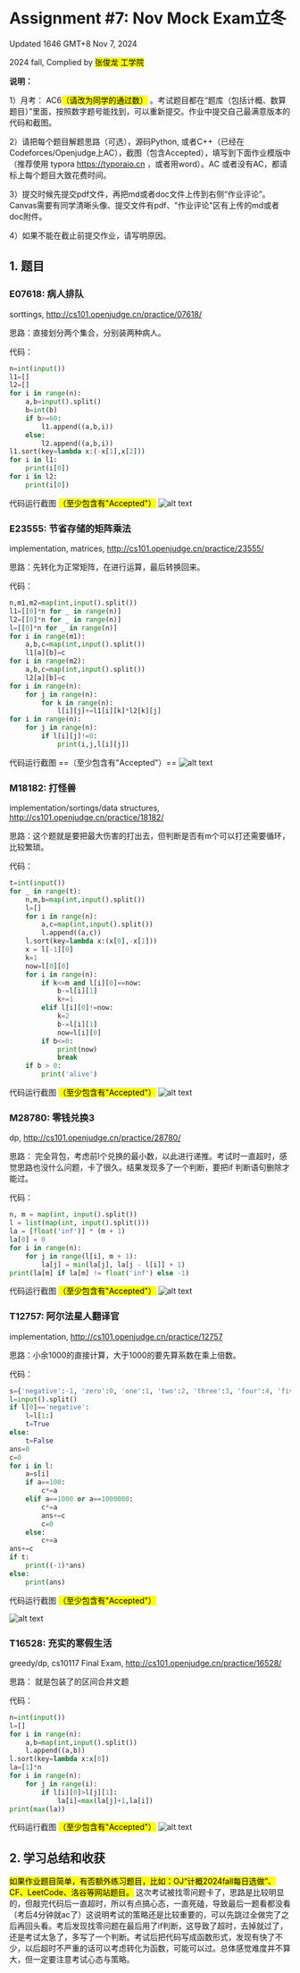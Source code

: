 # Assignment #7: Nov Mock Exam立冬

Updated 1646 GMT+8 Nov 7, 2024

2024 fall, Complied by <mark>张俊龙 工学院</mark>



**说明：**

1）⽉考： AC6<mark>（请改为同学的通过数）</mark> 。考试题⽬都在“题库（包括计概、数算题目）”⾥⾯，按照数字题号能找到，可以重新提交。作业中提交⾃⼰最满意版本的代码和截图。

2）请把每个题目解题思路（可选），源码Python, 或者C++（已经在Codeforces/Openjudge上AC），截图（包含Accepted），填写到下面作业模版中（推荐使用 typora https://typoraio.cn ，或者用word）。AC 或者没有AC，都请标上每个题目大致花费时间。

3）提交时候先提交pdf文件，再把md或者doc文件上传到右侧“作业评论”。Canvas需要有同学清晰头像、提交文件有pdf、"作业评论"区有上传的md或者doc附件。

4）如果不能在截止前提交作业，请写明原因。



## 1. 题目

### E07618: 病人排队

sorttings, http://cs101.openjudge.cn/practice/07618/

思路：直接划分两个集合，分别装两种病人。



代码：

```python
n=int(input())
l1=[]
l2=[]
for i in range(n):
    a,b=input().split()
    b=int(b)
    if b>=60:
        l1.append((a,b,i))
    else:
        l2.append((a,b,i))
l1.sort(key=lambda x:(-x[1],x[2]))
for i in l1:
    print(i[0])
for i in l2:
    print(i[0])
```



代码运行截图 <mark>（至少包含有"Accepted"）</mark>
![alt text](image-1.png)




### E23555: 节省存储的矩阵乘法

implementation, matrices, http://cs101.openjudge.cn/practice/23555/

思路：先转化为正常矩阵，在进行运算，最后转换回来。



代码：

```python
n,m1,m2=map(int,input().split())
l1=[[0]*n for _ in range(n)]
l2=[[0]*n for _ in range(n)]
l=[[0]*n for _ in range(n)]
for i in range(m1):
    a,b,c=map(int,input().split())
    l1[a][b]=c
for i in range(m2):
    a,b,c=map(int,input().split())
    l2[a][b]=c
for i in range(n):
    for j in range(n):
        for k in range(n):
            l[i][j]+=l1[i][k]*l2[k][j]
for i in range(n):
    for j in range(n):
        if l[i][j]!=0:
            print(i,j,l[i][j])
```



代码运行截图 ==（至少包含有"Accepted"）==
![alt text](image-3.png)




### M18182: 打怪兽 

implementation/sortings/data structures, http://cs101.openjudge.cn/practice/18182/

思路：这个题就是要把最大伤害的打出去，但判断是否有m个可以打还需要循环，比较繁琐。



代码：

```python
t=int(input())
for _ in range(t):
    n,m,b=map(int,input().split())
    l=[]
    for i in range(n):
        a,c=map(int,input().split())
        l.append((a,c))
    l.sort(key=lambda x:(x[0],-x[1]))
    x = l[-1][0]
    k=1
    now=l[0][0]
    for i in range(n):
        if k<=m and l[i][0]==now:
            b-=l[i][1]
            k+=1
        elif l[i][0]!=now:
            k=2
            b-=l[i][1]
            now=l[i][0]
        if b<=0:
            print(now)
            break
    if b > 0:
        print('alive')
```



代码运行截图 <mark>（至少包含有"Accepted"）</mark>
![alt text](image-4.png)




### M28780: 零钱兑换3

dp, http://cs101.openjudge.cn/practice/28780/

思路：
完全背包，考虑前I个兑换的最小数，以此进行递推。考试时一直超时，感觉思路也没什么问题，卡了很久。结果发现多了一个判断，要把if 判断语句删除才能过。


代码：

```python
n, m = map(int, input().split())
l = list(map(int, input().split()))
la = [float('inf')] * (m + 1)
la[0] = 0
for i in range(n):
    for j in range(l[i], m + 1):
        la[j] = min(la[j], la[j - l[i]] + 1)
print(la[m] if la[m] != float('inf') else -1)

```



代码运行截图 <mark>（至少包含有"Accepted"）</mark>
![alt text](image.png)




### T12757: 阿尔法星人翻译官

implementation, http://cs101.openjudge.cn/practice/12757

思路：小余1000的直接计算，大于1000的要先算系数在乘上倍数。



代码：

```python
s={'negative':-1, 'zero':0, 'one':1, 'two':2, 'three':3, 'four':4, 'five':5, 'six':6, 'seven':7, 'eight':8, 'nine':9, 'ten':10, 'eleven':11, 'twelve':12,'thirteen':13, 'fourteen':14, 'fifteen':15, 'sixteen':16, 'seventeen':17, 'eighteen':18, 'nineteen':19, 'twenty':20, 'thirty':30, 'forty':40, 'fifty':50, 'sixty':60, 'seventy':70, 'eighty':80, 'ninety':90, 'hundred':100, 'thousand':1000, 'million':1000000}
l=input().split()
if l[0]=='negative':
    l=l[1:]
    t=True
else:
    t=False
ans=0
c=0
for i in l:
    a=s[i]
    if a==100:
        c*=a
    elif a==1000 or a==1000000:
        c*=a
        ans+=c
        c=0
    else:
        c+=a
ans+=c
if t:
    print((-1)*ans)
else:
    print(ans)
```



代码运行截图 <mark>（至少包含有"Accepted"）</mark>

![alt text](image-2.png)



### T16528: 充实的寒假生活

greedy/dp, cs10117 Final Exam, http://cs101.openjudge.cn/practice/16528/

思路：
就是包装了的区间合并文题


代码：

```python
n=int(input())
l=[]
for i in range(n):
    a,b=map(int,input().split())
    l.append((a,b))
l.sort(key=lambda x:x[0])
la=[1]*n
for i in range(n):
    for j in range(i):
        if l[i][0]>l[j][1]:
            la[i]=max(la[j]+1,la[i])
print(max(la))
```



代码运行截图 <mark>（至少包含有"Accepted"）</mark>
![alt text](image-5.png)




## 2. 学习总结和收获

<mark>如果作业题目简单，有否额外练习题目，比如：OJ“计概2024fall每日选做”、CF、LeetCode、洛谷等网站题目。</mark>
这次考试被找零问题卡了，思路是比较明显的，但敲完代码后一直超时，所以有点搞心态，一直死磕，导致最后一题看都没看（考后4分钟就ac了）这说明考试的策略还是比较重要的，可以先跳过全做完了之后再回头看。考后发现找零问题在最后用了if判断，这导致了超时，去掉就过了，还是考试太急了，多写了一个判断。考试后把代码写成函数形式，发现有快了不少，以后超时不严重的话可以考虑转化为函数，可能可以过。总体感觉难度并不算大，但一定要注意考试心态与策略。




